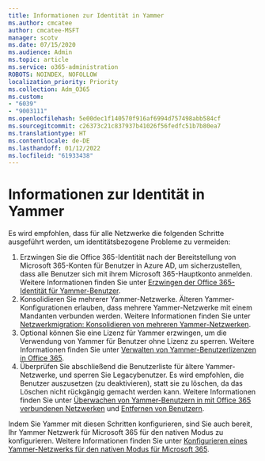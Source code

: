 ```yaml
---
title: Informationen zur Identität in Yammer
ms.author: cmcatee
author: cmcatee-MSFT
manager: scotv
ms.date: 07/15/2020
ms.audience: Admin
ms.topic: article
ms.service: o365-administration
ROBOTS: NOINDEX, NOFOLLOW
localization_priority: Priority
ms.collection: Adm_O365
ms.custom:
- "6039"
- "9003111"
ms.openlocfilehash: 5e00dec1f140570f916af6994d757498abb584cf
ms.sourcegitcommit: c26373c21c837937b41026f56fedfc51b7b80ea7
ms.translationtype: HT
ms.contentlocale: de-DE
ms.lasthandoff: 01/12/2022
ms.locfileid: "61933438"
---
```

# <a name="about-identity-in-yammer"></a>Informationen zur Identität in Yammer

Es wird empfohlen, dass für alle Netzwerke die folgenden Schritte ausgeführt werden, um identitätsbezogene Probleme zu vermeiden:

1. Erzwingen Sie die Office 365-Identität nach der Bereitstellung von Microsoft 365-Konten für Benutzer in Azure AD, um sicherzustellen, dass alle Benutzer sich mit ihrem Microsoft 365-Hauptkonto anmelden. Weitere Informationen finden Sie unter [Erzwingen der Office 365-Identität für Yammer-Benutzer](https://docs.microsoft.com/yammer/configure-your-yammer-network/enforce-office-365-identity).
2. Konsolidieren Sie mehrerer Yammer-Netzwerke. Älteren Yammer-Konfigurationen erlauben, dass mehrere Yammer-Netzwerke mit einem Mandanten verbunden werden. Weitere Informationen finden Sie unter [Netzwerkmigration: Konsolidieren von mehreren Yammer-Netzwerken](https://docs.microsoft.com/yammer/configure-your-yammer-network/consolidate-multiple-yammer-networks).
3. Optional können Sie eine Lizenz für Yammer erzwingen, um die Verwendung von Yammer für Benutzer ohne Lizenz zu sperren. Weitere Informationen finden Sie unter [Verwalten von Yammer-Benutzerlizenzen in Office 365](https://docs.microsoft.com/yammer/manage-yammer-users/manage-yammer-licenses-in-office-365).
4. Überprüfen Sie abschließend die Benutzerliste für ältere Yammer-Netzwerke, und sperren Sie Legacybenutzer. Es wird empfohlen, die Benutzer auszusetzen (zu deaktivieren), statt sie zu löschen, da das Löschen nicht rückgängig gemacht werden kann. Weitere Informationen finden Sie unter [Überwachen von Yammer-Benutzern in mit Office 365 verbundenen Netzwerken](https://docs.microsoft.com/yammer/manage-yammer-users/audit-users-connected-to-office-365) und [Entfernen von Benutzern](https://docs.microsoft.com/yammer/manage-yammer-users/add-block-or-remove-users#remove-users).

Indem Sie Yammer mit diesen Schritten konfigurieren, sind Sie auch bereit, Ihr Yammer Netzwerk für Microsoft 365 für den nativen Modus zu konfigurieren. Weitere Informationen finden Sie unter [Konfigurieren eines Yammer-Netzwerks für den nativen Modus für Microsoft 365](https://docs.microsoft.com/yammer/configure-your-yammer-network/native-mode).